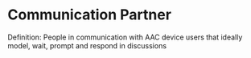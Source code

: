 # Communication Partner

Definition: People in communication with AAC device users that ideally model, wait, prompt and respond in discussions